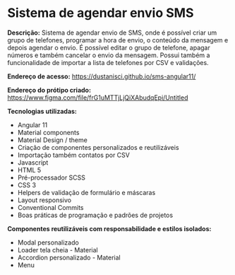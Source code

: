 # Sistema de agendar envio SMS

<b>Descrição:</b> Sistema de agendar envio de SMS, onde é possível criar um grupo de telefones, programar a hora de envio, o conteúdo da mensagem e depois agendar o envio. É possível editar o grupo de telefone, apagar números e também cancelar o envio da mensagem. Possui também a funcionalidade de importar a lista de telefones por CSV e validações.

<b>Endereço de acesso:</b> https://dustanisci.github.io/sms-angular11/

<b>Endereço do prótipo criado:</b> https://www.figma.com/file/frG1uMTTjLjQiXAbudqEpi/Untitled

<b>Tecnologias utilizadas:</b>
<ul>
<li>Angular 11</li>
<li>Material components</li>
<li>Material Design / theme</li>
<li>Criação de componentes personalizados e reutilizáveis</li>
<li>Importação também contatos por CSV</li>
  <li>Javascript</li>
  <li>HTML 5 </li>
  <li>Pré-processador SCSS</li>
  <li>CSS 3</li>
  <li>Helpers de validação de formulário e máscaras</li>
  <li>Layout responsivo</li>
  <li>Conventional Commits</li>
  <li>Boas práticas de programação e padrões de projetos</li>
</ul> 

<b>Componentes reutilizáveis com responsabilidade e estilos isolados:</b>
<ul>
  <li>Modal personalizado</li>
  <li>Loader tela cheia - Material</li>
  <li>Accordion personalizado - Material</li>
  <li>Menu</li>
</ul>


